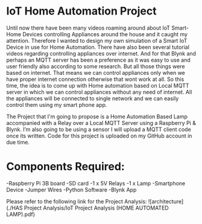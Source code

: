 # IoT Home Automation Project

Until now there have been many videos roaming around about IoT Smart-Home Devices controlling Appliances around the house and it caught my attention. Therefore I wanted to design my own simulation of a Smart IoT Device in use for Home Automation. There have also been several tutorial videos regarding controlling appliances over internet. And for that Blynk and perhaps an MQTT server has been a preference as it was easy to use and user friendly also according to some research. But all those things were based on internet. That means we can control appliances only when we have proper internet connection otherwise that wont work at all. So this time, the idea is to come up with Home automation based on Local MQTT server in which we can control appliances without any need of internet. All the appliances will be connected to single network and we can easily control them using my smart phone app.

The Project that I'm going to propose is a Home Automation Based Lamp accompanied with a Relay over a Local MQTT Server using a Raspberry Pi & Blynk. I’m also going to be using a sensor I will upload a MQTT client code once its written. Code for this project is uploaded on my GitHub account in due time.


# Components Required:

-Raspberry Pi 3B board
-SD card
-1 x 5V Relays
-1 x Lamp
-Smartphone Device
-Jumper Wires
-Python Software
-Blynk App

Please refer to the following link for the Project Analysis: ![architecture](./HAS Project Analysis/IoT Project Analysis (HOME AUTOMATED LAMP).pdf)
